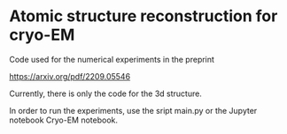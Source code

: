 # Atomic structure reconstruction for cryo-EM

Code used for the numerical experiments in the preprint 

https://arxiv.org/pdf/2209.05546

Currently, there is only the code for the 3d structure.

In order to run the experiments, use the sript main.py or the Jupyter notebook Cryo-EM notebook.

